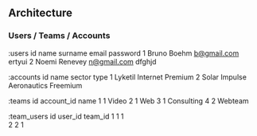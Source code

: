 ## Architecture

### Users / Teams / Accounts


:users
id		name			surname				email			password
1		Bruno			Boehm				b@gmail.com		ertyui
2		Noemi			Renevey				n@gmail.com		dfghjd

:accounts
id		name			sector				type
1		Lyketil			Internet			Premium
2		Solar Impulse	Aeronautics			Freemium

:teams
id		account_id		name
1		1				Video
2		1				Web
3		1				Consulting
4		2				Webteam


:team_users
id		user_id			team_id	
1		1				1		
2		2				1